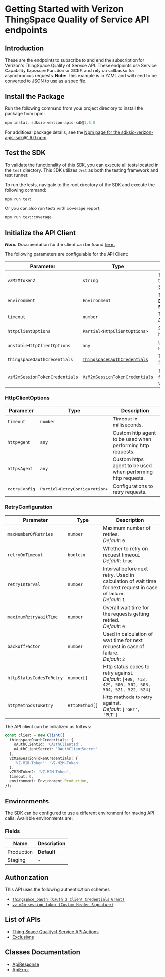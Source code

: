 
# Getting Started with Verizon ThingSpace Quality of Service API endpoints

## Introduction

These are the endpoints to subscribe to and end the subscription for Verizon's ThingSpace Quality of Service API. These endpoints use Service Capability Exposure Function or SCEF, and rely on callbacks for asynchronous requests. **Note:** This example is in YAML and will need to be converted to JSON to use as a spec file.

## Install the Package

Run the following command from your project directory to install the package from npm:

```ts
npm install sdksio-verizon-apis-sdk@1.6.0
```

For additional package details, see the [Npm page for the sdksio-verizon-apis-sdk@1.6.0 npm](https://www.npmjs.com/package/sdksio-verizon-apis-sdk/v/1.6.0).

## Test the SDK

To validate the functionality of this SDK, you can execute all tests located in the `test` directory. This SDK utilizes `Jest` as both the testing framework and test runner.

To run the tests, navigate to the root directory of the SDK and execute the following command:

```bash
npm run test
```

Or you can also run tests with coverage report:

```bash
npm run test:coverage
```

## Initialize the API Client

**_Note:_** Documentation for the client can be found [here.](https://www.github.com/sdks-io/verizon-apis-js-sdk/tree/1.6.0/doc/client.md)

The following parameters are configurable for the API Client:

| Parameter | Type | Description |
|  --- | --- | --- |
| `vZM2MToken2` | `string` | The VZ-M2M session token from [Getting Started](/content/thingspace-portal/documentation/apis/connectivity-management/get-started.html) |
| `environment` | `Environment` | The API environment. <br> **Default: `Environment.Production`** |
| `timeout` | `number` | Timeout for API calls.<br>*Default*: `0` |
| `httpClientOptions` | `Partial<HttpClientOptions>` | Stable configurable http client options. |
| `unstableHttpClientOptions` | `any` | Unstable configurable http client options. |
| `thingspaceOauthCredentials` | [`ThingspaceOauthCredentials`](https://www.github.com/sdks-io/verizon-apis-js-sdk/tree/1.6.0/doc/auth/oauth-2-client-credentials-grant.md) | The credential object for thingspaceOauth |
| `vzM2mSessionTokenCredentials` | [`VzM2mSessionTokenCredentials`](https://www.github.com/sdks-io/verizon-apis-js-sdk/tree/1.6.0/doc/auth/custom-header-signature.md) | The credential object for vzM2mSessionToken |

### HttpClientOptions

| Parameter | Type | Description |
|  --- | --- | --- |
| `timeout` | `number` | Timeout in milliseconds. |
| `httpAgent` | `any` | Custom http agent to be used when performing http requests. |
| `httpsAgent` | `any` | Custom https agent to be used when performing http requests. |
| `retryConfig` | `Partial<RetryConfiguration>` | Configurations to retry requests. |

### RetryConfiguration

| Parameter | Type | Description |
|  --- | --- | --- |
| `maxNumberOfRetries` | `number` | Maximum number of retries. <br> *Default*: `0` |
| `retryOnTimeout` | `boolean` | Whether to retry on request timeout. <br> *Default*: `true` |
| `retryInterval` | `number` | Interval before next retry. Used in calculation of wait time for next request in case of failure. <br> *Default*: `1` |
| `maximumRetryWaitTime` | `number` | Overall wait time for the requests getting retried. <br> *Default*: `0` |
| `backoffFactor` | `number` | Used in calculation of wait time for next request in case of failure. <br> *Default*: `2` |
| `httpStatusCodesToRetry` | `number[]` | Http status codes to retry against. <br> *Default*: `[408, 413, 429, 500, 502, 503, 504, 521, 522, 524]` |
| `httpMethodsToRetry` | `HttpMethod[]` | Http methods to retry against. <br> *Default*: `['GET', 'PUT']` |

The API client can be initialized as follows:

```ts
const client = new Client({
  thingspaceOauthCredentials: {
    oAuthClientId: 'OAuthClientId',
    oAuthClientSecret: 'OAuthClientSecret'
  },
  vzM2mSessionTokenCredentials: {
    'VZ-M2M-Token': 'VZ-M2M-Token'
  },
  vZM2MToken2: 'VZ-M2M-Token',
  timeout: 0,
  environment: Environment.Production,
});
```

## Environments

The SDK can be configured to use a different environment for making API calls. Available environments are:

### Fields

| Name | Description |
|  --- | --- |
| Production | **Default** |
| Staging | - |

## Authorization

This API uses the following authentication schemes.

* [`thingspace_oauth (OAuth 2 Client Credentials Grant)`](https://www.github.com/sdks-io/verizon-apis-js-sdk/tree/1.6.0/doc/auth/oauth-2-client-credentials-grant.md)
* [`vz-m2m-session_token (Custom Header Signature)`](https://www.github.com/sdks-io/verizon-apis-js-sdk/tree/1.6.0/doc/auth/custom-header-signature.md)

## List of APIs

* [Thing Space Qualityof Service API Actions](https://www.github.com/sdks-io/verizon-apis-js-sdk/tree/1.6.0/doc/controllers/thing-space-qualityof-service-api-actions.md)
* [Exclusions](https://www.github.com/sdks-io/verizon-apis-js-sdk/tree/1.6.0/doc/controllers/exclusions.md)

## Classes Documentation

* [ApiResponse](https://www.github.com/sdks-io/verizon-apis-js-sdk/tree/1.6.0/doc/api-response.md)
* [ApiError](https://www.github.com/sdks-io/verizon-apis-js-sdk/tree/1.6.0/doc/api-error.md)

